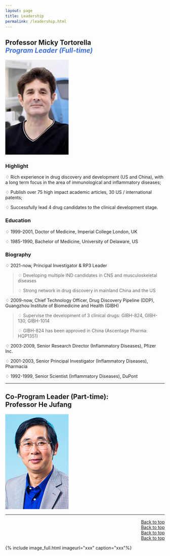 ```yaml
---
layout: page
title: Leadership
permalink: /leadership.html
---
```


<h2 style="padding-bottom: 0; margin-bottom: 0">Professor Micky Tortorella</h2>
<h2 style="padding-top: 0; margin-top: 0; color: #4071D7; font-style: italic">Program Leader (Full-time)</h2>

![image-20230908212336823](https://raw.githubusercontent.com/tosingfung/images/master/image-20230908212336823.png)

### Highlight

&#9826; Rich experience in drug discovery and development (US and China), with a long term focus in the area of immunological and inflammatory diseases;

&#9826; Publish over 75 high impact academic articles, 30 US / international patents;

&#9826; Successfully lead 4 drug candidates to the clinical development stage.

### Education

&#9826; 1999-2001, Doctor of Medicine, Imperial College London, UK

&#9826; 1985-1990, Bachelor of Medicine, University of Delaware, US

### Biography

&#9826; 2021-now, Principal Investigator & RP3 Leader

> &#9826; Developing multiple IND candidates in CNS and musculoskeletal diseases
>
> &#9826; Strong network in drug discovery in mainland China and the US

&#9826; 2009-now, Chief Technology Officer, Drug Discovery Pipeline (DDP), Guangzhou Institute of Biomedicine and Health (GIBH)

> &#9826; Supervise the development of 3 clinical drugs: GIBH-824, GIBH-130, GIBH-1014
>
> &#9826; GIBH-824 has been approved in China (Ascentage Pharma: HQP1351)

&#9826; 2003-2009, Senior Research Director (Inflammatory Diseases), Pfizer Inc. 

&#9826; 2001-2003, Senior Principal Investigator (Inflammatory Diseases), Pharmacia

&#9826; 1992-1999, Senior Scientist (Inflammatory Diseases), DuPont






---

<h2>Co-Program Leader (Part-time):</br>Professor He Jufang </h2>

![image-20230908212139265](https://raw.githubusercontent.com/tosingfung/images/master/image-20230908212139265.png)



---





















<div style="text-align:right"><a href="#page">Back to top</a></div>









<div style="text-align:right"><a href="#page">Back to top</a></div>







<div style="text-align:right"><a href="#page">Back to top</a></div>







<div style="text-align:right"><a href="#page">Back to top</a></div>





{% include image_full.html imageurl="xxx" caption="xxx"%}
